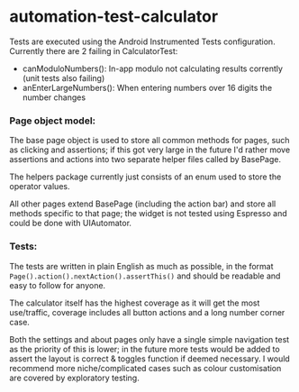 # automation-test-calculator

Tests are executed using the Android Instrumented Tests configuration. 
Currently there are 2 failing in CalculatorTest:
  - canModuloNumbers(): In-app modulo not calculating results corrently (unit tests also failing)
  - anEnterLargeNumbers(): When entering numbers over 16 digits the number changes 
  
### Page object model:  
The base page object is used to store all common methods for pages, such as clicking and assertions; 
    if this got very large in the future I'd rather move assertions and actions into two separate helper files called by BasePage.

The helpers package currently just consists of an enum used to store the operator values.

All other pages extend BasePage (including the action bar) and store all methods specific to that page; 
    the widget is not tested using Espresso and could be done with UIAutomator.
    
### Tests:
The tests are written in plain English as much as possible, in the format `Page().action().nextAction().assertThis()` and should be readable and easy to follow for anyone.

The calculator itself has the highest coverage as it will get the most use/traffic, coverage includes all button actions and a long number corner case. 

Both the settings and about pages only have a single simple navigation test as the priority of this is lower; 
    in the future more tests would be added to assert the layout is correct & toggles function if deemed necessary. 
I would recommend more niche/complicated cases such as colour customisation are covered by exploratory testing.
